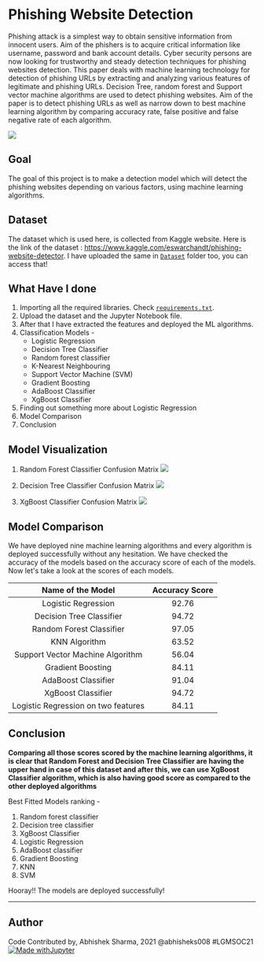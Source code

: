 # Phishing Website Detection
Phishing attack is a simplest way to obtain sensitive information from innocent users. Aim of the phishers is to acquire critical information like username, password and bank account details. Cyber security persons are now looking for trustworthy and steady detection techniques for phishing websites detection. This paper deals with machine learning technology for detection of phishing URLs by extracting and analyzing various features of legitimate and phishing URLs. Decision Tree, random forest and Support vector machine algorithms are used to detect phishing websites. Aim of the paper is to detect phishing URLs as well as narrow down to best machine learning algorithm by comparing accuracy rate, false positive and false negative rate of each algorithm.

![](https://github.com/abhisheks008/ML-ProjectKart/blob/patch-25/Phishing%20Website%20Detection/Images/web1.jpg)

## Goal
The goal of this project is to make a detection model which will detect the phishing websites depending on various factors, using machine learning algorithms.

## Dataset
The dataset which is used here, is collected from Kaggle website. Here is the link of the dataset : https://www.kaggle.com/eswarchandt/phishing-website-detector. I have uploaded the same in [`Dataset`](https://github.com/abhisheks008/ML-ProjectKart/tree/patch-25/Phishing%20Website%20Detection/Dataset) folder too, you can access that!

## What Have I done
1. Importing all the required libraries. Check [`requirements.txt`](https://github.com/abhisheks008/ML-ProjectKart/blob/patch-25/Phishing%20Website%20Detection/requirements.txt).
2. Upload the dataset and the Jupyter Notebook file.
3. After that I have extracted the features and deployed the ML algorithms.
4. Classification Models -
    - Logistic Regression
    - Decision Tree Classifier
    - Random forest classifier
    - K-Nearest Neighbouring
    - Support Vector Machine (SVM)
    * Gradient Boosting
    - AdaBoost Classifier
    - XgBoost Classifier
5. Finding out something more about Logistic Regression
6. Model Comparison
7. Conclusion


## Model Visualization
1. Random Forest Classifier Confusion Matrix
![](https://github.com/abhisheks008/ML-ProjectKart/blob/patch-25/Phishing%20Website%20Detection/Images/web2.png)

2. Decision Tree Classifier Confusion Matrix
![](https://github.com/abhisheks008/ML-ProjectKart/blob/patch-25/Phishing%20Website%20Detection/Images/web3.png)

3. XgBoost Classifier Confusion Matrix
![](https://github.com/abhisheks008/ML-ProjectKart/blob/patch-25/Phishing%20Website%20Detection/Images/web4.png)

## Model Comparison
We have deployed nine machine learning algorithms and every algorithm is deployed successfully without any hesitation. We have checked the accuracy of the models based on the accuracy score of each of the models. Now let's take a look at the scores of each models.

|Name of the Model|Accuracy Score|
|:---:|:---:|
|Logistic Regression|92.76|
|Decision Tree Classifier|94.72|
|Random Forest Classifier|97.05|
|KNN Algorithm|63.52|
|Support Vector Machine Algorithm|56.04|
|Gradient Boosting|84.11|
|AdaBoost Classifier|91.04|
|XgBoost Classifier|94.72|
|Logistic Regression on two features|84.11|


## Conclusion
**Comparing all those scores scored by the machine learning algorithms, it is clear that Random Forest and Decision Tree Classifier are having the upper hand in case of this dataset and after this, we can use XgBoost Classifier algorithm, which is also having good score as compared to the other deployed algorithms**

Best Fitted Models ranking - 
1. Random forest classifier
2. Decision tree classifier
3. XgBoost Classifier
4. Logistic Regression
5. AdaBoost classifier
6. Gradient Boosting
7. KNN
8. SVM

Hooray!! The models are deployed successfully!

***********************************************************

## Author
Code Contributed by, Abhishek Sharma, 2021 @abhisheks008 #LGMSOC21
[![Made withJupyter](https://img.shields.io/badge/Made%20with-Jupyter-orange?style=for-the-badge&logo=Jupyter)](https://jupyter.org/try)
